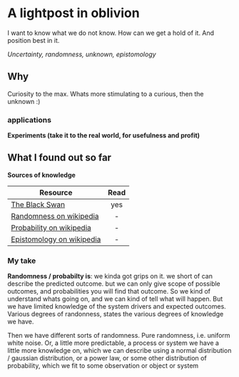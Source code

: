 # A lightpost in oblivion
I want to know what we do not know. How can we get a hold of it. And position best in it.

*Uncertainty, randomness, unknown, epistomology*

## Why
Curiosity to the max. Whats more stimulating to a curious, then the unknown :)

### applications
**Experiments (take it to the real world, for usefulness and profit)**

## What I found out so far
**Sources of knowledge**

| Resource              | Read              |
| -----------------     | :-----------:     |
| [The Black Swan](https://www.amazon.com/Black-Swan-Improbable-Robustness-Fragility/dp/081297381X/ref=tmm_pap_swatch_0?_encoding=UTF8&qid=&sr=)                   | yes |
| [Randomness on wikipedia](https://en.wikipedia.org/wiki/Randomness)           | - |
| [Probability on wikipedia](https://en.wikipedia.org/wiki/Probability)         | - |
| [Epistomology on wikipedia](https://en.wikipedia.org/wiki/Epistemology)       | - |

### My take
**Randomness / probabilty is**: we kinda got grips on it. we short of can describe the predicted outcome. but we can only give scope of possible outcomes, and probabilities you will find that outcome. So we kind of understand whats going on, and we can kind of tell what will happen. But we have limited knowledge of the system drivers and expected outcomes. Various degrees of randonness, states the various degrees of knowledge we have.

Then we have different sorts of randomness. Pure randomness, i.e. uniform white noise. Or, a little more predictable, a process or system we have a little more knowledge on, which we can describe using a normal distribution / gaussian distribution, or a power law, or some other distribution of probability, which we fit to some observation or object or system

